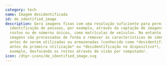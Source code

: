 ```yaml
---
category: tech
name: Imagem desidentificada
id: de_identified_image
description: Gera imagens fixas com uma resolução suficiente para permitir a
  identificação de pessoas, por exemplo, através da captação de imagens de
  rostos ou de números únicos, como matrículas de veículos. No entanto, as
  imagens são processadas de forma a remover as características de identificação
  antes de serem utilizadas ou armazenadas (conhecido como *desidentificação
  antes da primeira utilização* ou *desidentificação no dispositivo*), por
  exemplo, desfocando os rostos através de visão por computador.
icon: /dtpr-icons/de_identified_image.svg
---
```

